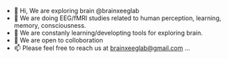 - 👋 Hi, We are exploring brain @brainxeeglab
- 👀 We are doing EEG/fMRI studies related to human perception, learning, memory, consciousness.
- 🌱 We are constanly learning/developting tools for exploring brain.
- 💞️ We are open to colloboration 
- 📫 Please feel free to reach us at brainxeeglab@gmail.com ...

<!---
brainxeeglab/brainxeeglab is a ✨ special ✨ repository because its `README.md` (this file) appears on your GitHub profile.
You can click the Preview link to take a look at your changes.
--->
